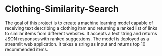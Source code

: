 # Clothing-Similarity-Search

The goal of this project is to create a machine learning model capable of receiving text describing a clothing item and returning a ranked list of links to similar items from different websites. It accepts a text string and returns JSON responses with ranked suggestions.
The model is deployed as a streamlit web application. It takes a string as input and returns top 10 recommended items.
